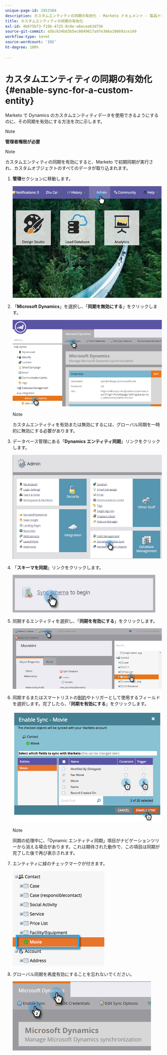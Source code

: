 ```yaml
---
unique-page-id: 2953384
description: カスタムエンティティの同期の有効化 - Marketo ドキュメント - 製品ドキュメント
title: カスタムエンティティの同期の有効化
exl-id: 4b075bf3-f10b-4725-8c8e-a6ecee63d756
source-git-commit: a5bc634bd3b5ec0849617a9fe366a106691ce149
workflow-type: tm+mt
source-wordcount: '192'
ht-degree: 100%

---
```


# カスタムエンティティの同期の有効化 {#enable-sync-for-a-custom-entity}

Marketo で Dynamics のカスタムエンティティデータを使用できるようにするのに、その同期を有効にする方法を次に示します。

>[!NOTE]
>
>**管理者権限が必要**

>[!NOTE]
>
>カスタムエンティティの同期を有効にすると、Marketo で初期同期が実行され、カスタムオブジェクトのすべてのデータが取り込まれます。

1. **管理**&#x200B;セクションに移動します。

   ![](assets/enable-sync-for-a-custom-entity-1.png)

1. 「**Microsoft Dynamics**」を選択し、「**同期を無効にする**」をクリックします。

   ![](assets/enable-sync-for-a-custom-entity-2.png)

   >[!NOTE]
   >
   >カスタムエンティティを有効または無効にするには、グローバル同期を一時的に無効にする必要があります。

1. データベース管理にある「**Dynamics エンティティ同期**」リンクをクリックします。

   ![](assets/enable-sync-for-a-custom-entity-3.png)

1. 「**スキーマを同期**」リンクをクリックします。

   ![](assets/enable-sync-for-a-custom-entity-4.png)

1. 同期するエンティティを選択し、「**同期を有効にする**」をクリックします。

   ![](assets/enable-sync-for-a-custom-entity-5.png)

1. 同期するまたはスマートリストの[制約](/help/marketo/product-docs/core-marketo-concepts/smart-lists-and-static-lists/using-smart-lists/add-a-constraint-to-a-smart-list-filter.md)やトリガーとして使用するフィールドを選択します。完了したら、「**同期を有効にする**」をクリックします。

   ![](assets/enable-sync-for-a-custom-entity-6.png)

   >[!NOTE]
   >
   >同期の処理中に、「Dynamic エンティティ同期」項目がナビゲーションツリーから消える場合があります。これは期待された動作で、この項目は同期が完了した後で再び表示されます。

1. エンティティに緑のチェックマークが付きます。

   ![](assets/enable-sync-for-a-custom-entity-7.png)

1. グローバル同期を再度有効にすることを忘れないでください。

   ![](assets/enable-sync-for-a-custom-entity-8.png)

